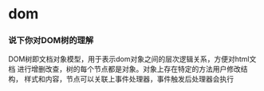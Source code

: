 # dom

### 说下你对DOM树的理解

DOM树即文档对象模型，用于表示dom对象之间的层次逻辑关系，方便对html文档
进行增删改查，树的每个节点都是对象。对象上存在特定的方法用户修改结构，
样式和内容，节点可以关联上事件处理器，事件触发后处理器会执行


